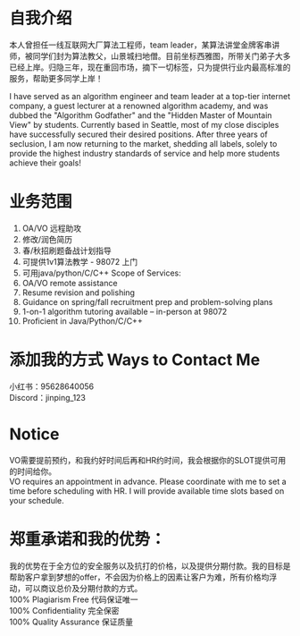 # 自我介绍
本人曾担任一线互联网大厂算法工程师，team leader，某算法讲堂金牌客串讲师，被同学们封为算法教父，山景城扫地僧。目前坐标西雅图，所带关门弟子大多已经上岸。归隐三年，现在重回市场，摘下一切标签，只为提供行业内最高标准的服务，帮助更多同学上岸！

I have served as an algorithm engineer and team leader at a top-tier internet company, a guest lecturer at a renowned algorithm academy, and was dubbed the "Algorithm Godfather" and the "Hidden Master of Mountain View" by students. Currently based in Seattle, most of my close disciples have successfully secured their desired positions. After three years of seclusion, I am now returning to the market, shedding all labels, solely to provide the highest industry standards of service and help more students achieve their goals!


# 业务范围
1. OA/VO 远程助攻
2. 修改/润色简历
3. 春/秋招刷题备战计划指导
4. 可提供1v1算法教学 - 98072 上门
5. 可用java/python/C/C++
Scope of Services:  
1. OA/VO remote assistance  
2. Resume revision and polishing  
3. Guidance on spring/fall recruitment prep and problem-solving plans  
4. 1-on-1 algorithm tutoring available – in-person at 98072  
5. Proficient in Java/Python/C/C++

# 添加我的方式 Ways to Contact Me
小红书：95628640056  
Discord：jinping_123

# Notice
VO需要提前预约，和我约好时间后再和HR约时间，我会根据你的SLOT提供可用的时间给你。  
VO requires an appointment in advance. Please coordinate with me to set a time before scheduling with HR. I will provide available time slots based on your schedule.

# 郑重承诺和我的优势：
我的优势在于全方位的安全服务以及抗打的价格，以及提供分期付款。我的目标是帮助客户拿到梦想的offer，不会因为价格上的因素让客户为难，所有价格均浮动，可以商议总价及分期付款的方式。  
100% Plagiarism Free 代码保证唯一  
100% Confidentiality 完全保密  
100% Quality Assurance 保证质量  
